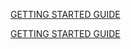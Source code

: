[GETTING STARTED GUIDE](https://docs.google.com/open?id=1rKkCl3gyePwX15c3sjEIKP6Bb7CO77hgRAXtbYz5hA0)

<a rel="license" href="https://docs.google.com/open?id=1rKkCl3gyePwX15c3sjEIKP6Bb7CO77hgRAXtbYz5hA0">GETTING STARTED GUIDE</a>
